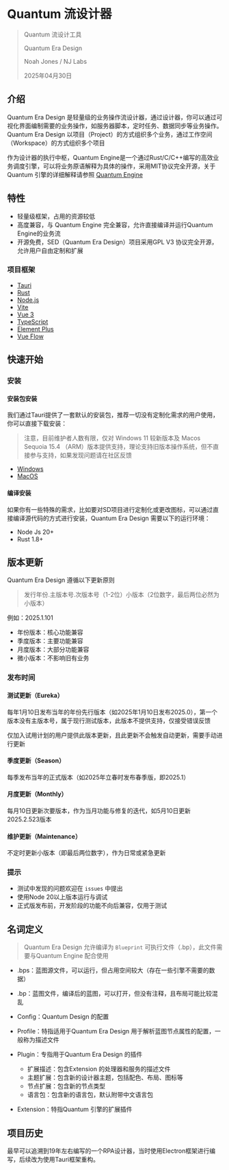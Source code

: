 # Quantum 流设计器

> Quantum 流设计工具
>
> Quantum Era Design
>
> Noah Jones / NJ Labs
>
> 2025年04月30日
>

## 介绍

Quantum Era Design 是轻量级的业务操作流设计器，通过设计器，你可以通过可视化界面编制需要的业务操作，如服务器脚本，定时任务、数据同步等业务操作。
Quantum Era Design 以项目（Project）的方式组织多个业务，通过工作空间（Workspace）的方式组织多个项目

作为设计器的执行中枢，Quantum Engine是一个通过Rust/C/C++编写的高效业务调度引擎，可以将业务原语解释为具体的操作，采用MIT协议完全开源，关于 Quantum 引擎的详细解释请参照 [Quantum Engine](https://github.com/njlabs/quantum-engine)

## 特性

- 轻量级框架，占用的资源较低
- 高度兼容，与 Quantum Engine 完全兼容，允许直接编译并运行Quantum Engine的业务流
- 开源免费，SED（Quantum Era Design）项目采用GPL V3 协议完全开源，允许用户自由定制和扩展

### 项目框架

- [Tauri](https://tauri.studio/)
- [Rust](https://www.rust-lang.org/zh-CN/)
- [Node.js](https://nodejs.org/zh-cn/)
- [Vite](https://vitejs.dev/)
- [Vue 3](https://v3.cn.vuejs.org/)
- [TypeScript](https://www.typescriptlang.org/)
- [Element Plus](https://element-plus.org/zh-CN/)
- [Vue Flow](https://vue-flow.dev/)

## 快速开始

### 安装

#### 安装包安装

我们通过Tauri提供了一套默认的安装包，推荐一切没有定制化需求的用户使用，你可以直接下载安装：

> 注意，目前维护者人数有限，仅对 Windows 11 较新版本及 Macos Sequoia 15.4 （ARM）版本提供支持，理论支持旧版本操作系统，但不直接参与支持，如果发现问题请在社区反馈

- [Windows](https://github.com/njlabs/quantum-era-design/releases/download/v0.1.0/quantum-era-design-0.1.0-x86_64-pc-windows-msvc.zip)
- [MacOS](https://github.com/njlabs/quantum-era-design/releases/download/v0.1.0/quantum-era-design-0.1.0-aarch64-apple-darwin.zip)

#### 编译安装

如果你有一些特殊的需求，比如要对SD项目进行定制化或更改图标，可以通过直接编译源代码的方式进行安装，Quantum Era Design 需要以下的运行环境：

- Node Js 20+
- Rust 1.8+

## 版本更新

Quantum Era Design 遵循以下更新原则

> 发行年份.主版本号.次版本号（1-2位）小版本（2位数字，最后两位必然为小版本）

例如：2025.1.101

- 年份版本：核心功能兼容
- 季度版本：主要功能兼容
- 月度版本：大部分功能兼容
- 微小版本：不影响旧有业务

### 发布时间

#### 测试更新（Eureka）

每年1月10日发布当年的年份先行版本（如2025年1月10日发布2025.0），第一个版本没有主版本号，属于现行测试版本，此版本不提供支持，仅接受错误反馈

仅加入试用计划的用户提供此版本更新，且此更新不会触发自动更新，需要手动进行更新

#### 季度更新（Season）

每季发布当年的正式版本（如2025年立春时发布春季版，即2025.1）

#### 月度更新（Monthly）

每月10日更新次要版本，作为当月功能与修复的迭代，如5月10日更新2025.2.523版本

#### 维护更新（Maintenance）

不定时更新小版本（即最后两位数字），作为日常或紧急更新

### 提示

- 测试中发现的问题欢迎在 `issues` 中提出
- 使用Node 20以上版本运行与调试
- 正式版发布前，开发阶段的功能不向后兼容，仅用于测试

## 名词定义

> Quantum Era Design 允许编译为 `Blueprint` 可执行文件（.bp），此文件需要与Quantum Engine 配合使用

- .bps：蓝图源文件，可以运行，但占用空间较大（存在一些引擎不需要的数据）
- .bp：蓝图文件，编译后的蓝图，可以打开，但没有注释，且布局可能比较混乱

- Config：Quantum Design 的配置
- Profile：特指适用于Quantum Era Design 用于解析蓝图节点属性的配置，一般称为描述文件

- Plugin：专指用于Quantum Era Design 的插件
  - 扩展描述：包含Extension 的处理器和服务的描述文件
  - 主题扩展：包含新的设计器主题，包括配色、布局、图标等
  - 节点扩展：包含新的节点类型
  - 语言包：包含新的语言包，默认附带中文语言包
- Extension：特指Quantum 引擎的扩展插件

## 项目历史

最早可以追溯到19年左右编写的一个RPA设计器，当时使用Electron框架进行编写，后续改为使用Tauri框架重构。
